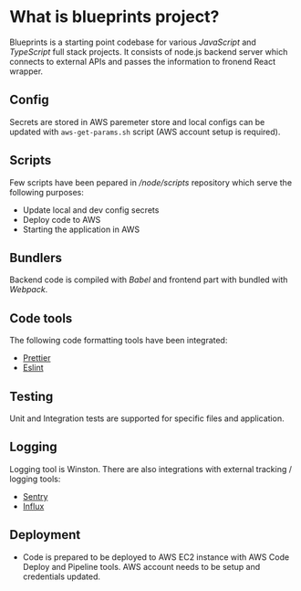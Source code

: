 # What is blueprints project?

Blueprints is a starting point codebase for various _JavaScript_ and _TypeScript_ full stack projects. It consists of node.js backend server which connects to external APIs and passes the information to fronend React wrapper.

## Config

Secrets are stored in AWS paremeter store and local configs can be updated with `aws-get-params.sh` script (AWS account setup is required).

## Scripts

Few scripts have been pepared in _/node/scripts_ repository which serve the following purposes:

- Update local and dev config secrets
- Deploy code to AWS
- Starting the application in AWS

## Bundlers

Backend code is compiled with _Babel_ and frontend part with bundled with _Webpack_.

## Code tools

The following code formatting tools have been integrated:

- [Prettier](https://prettier.io/)
- [Eslint](https://eslint.org/)

## Testing

Unit and Integration tests are supported for specific files and application.

## Logging

Logging tool is Winston. There are also integrations with external tracking / logging tools:

- [Sentry](https://sentry.io/)
- [Influx](https://www.influxdata.com/)

## Deployment

- Code is prepared to be deployed to AWS EC2 instance with AWS Code Deploy and Pipeline tools. AWS account needs to be setup and credentials updated.
